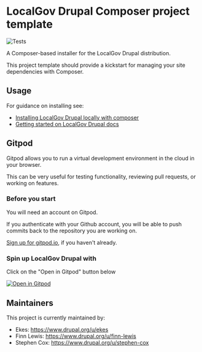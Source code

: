 # LocalGov Drupal Composer project template

![Tests](https://github.com/localgovdrupal/localgov_project/actions/workflows/test.yml/badge.svg)

A Composer-based installer for the LocalGov Drupal distribution.

This project template should provide a kickstart for managing your site dependencies with Composer.

## Usage 

For guidance on installing see: 

 - [Installing LocalGov Drupal locally with composer](https://github.com/localgovdrupal/localgov/blob/2.x/README.md#installing-localgov-drupal-locally-with-composer)
 - [Getting started on LocalGov Drupal docs](https://docs.localgovdrupal.org/devs/getting-started/)

## Gitpod

Gitpod allows you to run a virtual development environment in the cloud in your browser. 

This can be very useful for testing functionality, reviewing pull requests, or working on features. 

### Before you start

You will need an account on Gitpod. 

If you authenticate with your Github account, you will be able to push commits back to the repository you are working on.

[Sign up for gitpod.io](https://gitpod.io/login), if you haven't already. 

### Spin up LocalGov Drupal with 

Click on the "Open in Gitpod" button below

[![Open in Gitpod](https://gitpod.io/button/open-in-gitpod.svg)](https://gitpod.io/#https://github.com/localgovdrupal/localgov_project)

## Maintainers

This project is currently maintained by: 

 - Ekes: https://www.drupal.org/u/ekes
 - Finn Lewis: https://www.drupal.org/u/finn-lewis
 - Stephen Cox: https://www.drupal.org/u/stephen-cox 
